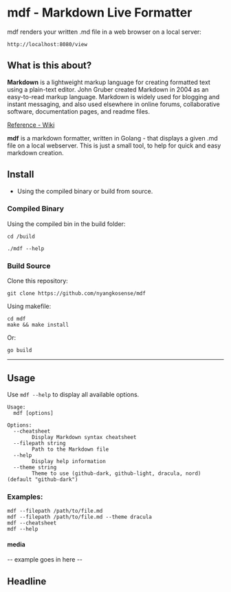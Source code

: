 # mdf - Markdown Live Formatter

mdf renders your written .md file in a web browser on a local server:
```
http://localhost:8080/view
```

## What is this about?

**Markdown** is a lightweight markup language for creating formatted text using a plain-text editor. John Gruber created Markdown in 2004 as an easy-to-read markup language. Markdown is widely used for blogging and instant messaging, and also used elsewhere in online forums, collaborative software, documentation pages, and readme files.

[Reference - Wiki](https://en.wikipedia.org/wiki/Markdown)

**mdf** is a markdown formatter, written in Golang - that displays a given .md file on a local webserver. 
This is just a small tool, to help for quick and easy markdown creation. 

## Install

- Using the compiled binary or build from source.

### Compiled Binary 

Using the compiled bin in the build folder:

```
cd /build
```

```
./mdf --help
```


### Build Source

Clone this repository:
```
git clone https://github.com/nyangkosense/mdf
```

Using makefile:
```
cd mdf
make && make install
```

Or:

```
go build 
```
---

## Usage

Use `mdf --help` to display all available options.

```
Usage:
  mdf [options]

Options:
  --cheatsheet
        Display Markdown syntax cheatsheet
  --filepath string
        Path to the Markdown file
  --help
        Display help information
  --theme string
        Theme to use (github-dark, github-light, dracula, nord) (default "github-dark")
```

### Examples:

```
mdf --filepath /path/to/file.md
mdf --filepath /path/to/file.md --theme dracula
mdf --cheatsheet
mdf --help
```

#### media

-- example goes in here --



## Headline
